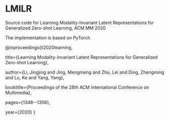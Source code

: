 # LMILR
Source code for Learning Modality-Invariant Latent Representations for Generalized Zero-shot Learning, ACM MM 2020

The implementation is based on PyTorch

@inproceedings{li2020learning,

  title={Learning Modality-Invariant Latent Representations for Generalized Zero-shot Learning},
  
  author={Li, Jingjing and Jing, Mengmeng and Zhu, Lei and Ding, Zhengming and Lu, Ke and Yang, Yang},
  
  booktitle={Proceedings of the 28th ACM International Conference on Multimedia},
  
  pages={1348--1356},
  
  year={2020}
}
